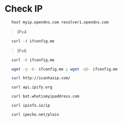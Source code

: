 # Check IP
```sh
   host myip.opendns.com resolver1.opendns.com
```  

> IPv4
```sh
   curl -4 ifconfig.me
```  

> IPv6
```sh
   curl -6 ifconfig.me
```  

```sh
   wget -q -O- ifconfig.me ; wget -qO- ifconfig.me
```  

```sh
   curl http://icanhazip.com/
```  

```sh
   curl api.ipify.org
```  

```sh
   curl bot.whatismyipaddress.com
```  

```sh
   curl ipinfo.io/ip
```  

```sh
   curl ipecho.net/plain
```  
